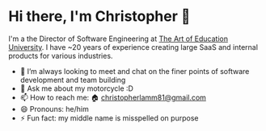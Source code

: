 # Hi there, I'm Christopher 👋

I'm a the Director of Software Engineering at [The Art of Education University](https://theartofeducation.edu/).
I have ~20 years of experience creating large SaaS and internal products for
various industries.

* 👯 I’m always looking to meet and chat on the finer points of software
development and team building
* 💬 Ask me about my motorcycle :D
* 📫 How to reach me: 🏠 christopherlamm81@gmail.com
* 😄 Pronouns: he/him
* ⚡ Fun fact: my middle name is misspelled on purpose
